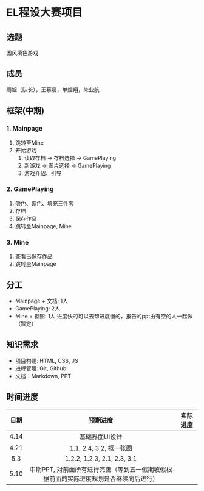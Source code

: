 # EL程设大赛项目

## 选题
国风填色游戏

## 成员
周旭（队长），王慕晨，单煜翔，朱业航

## 框架(中期)

### 1. Mainpage
1. 跳转至Mine
2. 开始游戏
   1. 读取存档 -> 存档选择 -> GamePlaying
   2. 新游戏 -> 图片选择 -> GamePlaying
   3. 游戏介绍、引导

### 2. GamePlaying
1. 吸色、调色、填充三件套
2. 存档
3. 保存作品
4. 跳转至Mainpage, Mine

### 3. Mine
1. 查看已保存作品
2. 跳转至Mainpage

## 分工
- Mainpage + 文档: 1人
- GamePlaying: 2人
- Mine + 抠图: 1人
进度快的可以去帮进度慢的，报告的ppt由有空的人一起做（暂定）

## 知识需求
- 项目构建: HTML, CSS, JS
- 进程管理: Git, Github
- 文档：Markdown, PPT

## 时间进度
| 日期 | 预期进度  | 实际进度 |
| :---: | :---: | :---: |
|4.14|基础界面UI设计||
|4.21|1.1, 2.4, 3.2, 抠一张图||
|5.3|1.2.2, 1.2.3, 2.1, 2.3, 3.1||
|5.10|中期PPT, 对前面所有进行完善（等到五一假期收假根据前面的实际进度规划是否继续向后进行）||